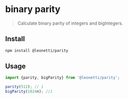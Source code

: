 # binary parity 

> Calculate binary parity of integers and bigIntegers. 

## Install

```sh
npm install @leonetti/parity
```

## Usage

```js
import {parity, bigParity} from '@leonetti/parity';

parity(512); // 1
bigParity(1024n); //1

```
